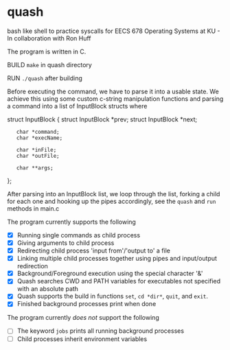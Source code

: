 # quash
bash like shell to practice syscalls for EECS 678 Operating Systems at KU - In collaboration with Ron Huff

The program is written in C.

BUILD
`make` in quash directory

RUN
`./quash` after building

Before executing the command, we have to parse it into a usable state. We achieve this using some custom c-string manipulation functions and parsing a command into a list of InputBlock structs where

struct InputBlock {
       struct InputBlock *prev;
       struct InputBlock *next;

       char *command;
       char *execName;

       char *inFile;
       char *outFile;

       char **args;
};

After parsing into an InputBlock list, we loop through the list, forking a child for each one and hooking up the pipes accordingly, see the `quash` and `run` methods in main.c

The program currently supports the following
- [x] Running single commands as child process
- [x] Giving arguments to child process
- [x] Redirecting child process 'input from'/'output to' a file
- [x] Linking multiple child processes together using pipes and input/output redirection
- [x] Background/Foreground execution using the special character '&'
- [x] Quash searches CWD and PATH variables for executables not specified with an absolute path
- [x] Quash supports the build in functions `set`, `cd *dir*`, `quit`, and `exit`.
- [x] Finished background processes print when done

The program currently *does not* support the following
- [ ] The keyword `jobs` prints all running background processes
- [ ] Child processes inherit environment variables
